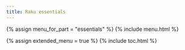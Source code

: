 ```yaml
---
title: Raku essentials
---
```


{% assign menu_for_part = "essentials" %}
{% include menu.html %}

{% assign extended_menu = true %}
{% include toc.html %}
